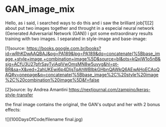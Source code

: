 # GAN_image_mix

Hello, as i said, i searched ways to do this and i saw the brilliant job[1][2] about put two images together and throught in a especial neural network (Generated Adversarial Network (GAN)) i got some extraordinary results training with two images. I separated in style-image and base-image:

[1]source: https://books.google.com.br/books?id=wRhKDwAAQBAJ&pg=PA189&lpg=PA189&dq=concatenate(%5Bbase_image,+style+image,+combination+image%5D&source=bl&ots=kQxjW1o5nB&sig=ACfU3U27pfrSayTviAqlVwOmsMN8w5uvvg&hl=pt-BR&sa=X&ved=2ahUKEwi6p4DljsTqAhWBIbkGHbnQAWkQ6AEwAHoECAoQAQ#v=onepage&q=concatenate(%5Bbase_image%2C%20style%20image%2C%20combination%20image%5D&f=false

[2]source: by Andrea Amantini https://nextjournal.com/zampino/keras-style-transfer

the final image contains the original, the GAN's output and her with 2 bonus effects:

![](100DaysOfCode/filename final.jpg)

























